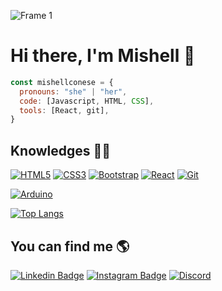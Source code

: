![Frame 1](https://user-images.githubusercontent.com/74798783/191895711-173c6f64-6728-4486-aac8-bd88c5a8f1e8.png)
 
# <a>Hi there, I'm Mishell 👋</a> 
 
```javascript
const mishellconese = {
  pronouns: "she" | "her",
  code: [Javascript, HTML, CSS],
  tools: [React, git],
}
```


## Knowledges  👩‍💻 

[![HTML5](https://img.shields.io/badge/-HTML5-E34F26?style=flat-square&logo=html5&logoColor=white&link=https://github.com/mishellconese/)](https://github.com/mishellconese/)
[![CSS3](https://img.shields.io/badge/-CSS3-1572B6?style=flat-square&logo=css3&link=https://github.com/LuizCarlosAbbott/)](https://github.com/mishellconese/)
[![Bootstrap](https://img.shields.io/badge/-Bootstrap-563D7C?style=flat-square&logo=bootstrap&link=https://github.com/mishellconese/)](https://github.com/mishellconese/)
[![React](https://img.shields.io/badge/-React-black?style=flat-square&logo=react&link=https://github.com/LuizCarlosAbbott/)](https://github.com/mishellconese/)
[![Git](https://img.shields.io/badge/-Git-black?style=flat-square&logo=git&link=https://github.com/LuizCarlosAbbott/)](https://github.com/mishellconese/)

[![Arduino](https://img.shields.io/badge/-Arduino-black?style=flat-square&logo=Arduino&link=https://github.com/mishellconese/)](https://github.com/mishellconese/)

[![Top Langs](https://github-readme-stats.vercel.app/api/top-langs/?username=mishellconese&layout=compact)](https://github.com/mishellconese/github-readme-stats)

## You can find me 🌎

[![Linkedin Badge](https://img.shields.io/badge/-LinkedIn-blue?style=flat-square&logo=Linkedin&logoColor=white&link=https://www.linkedin.com/in/mishell-uribe-560404221/)](https://www.linkedin.com/in/mishell-uribe-560404221/)
[![Instagram Badge](https://img.shields.io/badge/-instagram-fuchsia?style=flat-square&logo=instagram&logoColor=white&link=https://instagram.com/mishellconese)](https://instagram.com/mishellconese)
[![Discord](https://img.shields.io/badge/-Discord-b5b5b5?style=flat-square&logo=discord&link=https://discord.com/channels/mishellconese1670)](https://discord.com/channels/mishellconese1670)

<br/>




<!--
**mishellconese/mishellconese** is a ✨ _special_ ✨ repository because its `README.md` (this file) appears on your GitHub profile.

Here are some ideas to get you started:

- 🔭 I’m currently working on ...
- 🌱 I’m currently learning ...
- 👯 I’m looking to collaborate on ...
- 🤔 I’m looking for help with ...
- 💬 Ask me about ...
- 📫 How to reach me: ...
- 😄 Pronouns: ...
- ⚡ Fun fact: ...
-->
